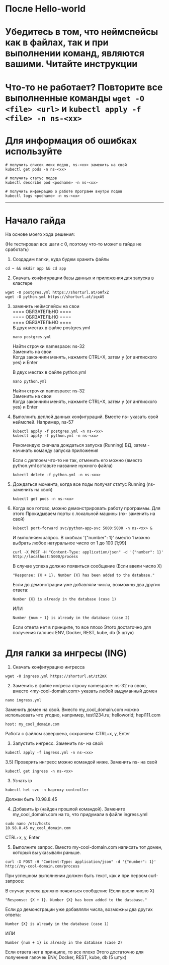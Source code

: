  # После Hello-world

 # Убедитесь в том, что неймспейсы как в файлах, так и при выполнении команд, являются вашими. Читайте инструкции
 # Что-то не работает? Повторите все выполненные команды `wget -O <file> <url>` и `kubectl apply -f <file> -n ns-<xx>`
 # Для информация об ошибках используйте
 ```
 # получить список моих подов, ns-<xx> заменить на свой
 kubectl get pods -n ns-<xx>

 # получить статус подов
 kubectl describe pod <podname> -n ns-<xx>

 # получить инфомрацию о работе программ внутри подов
 kubectl logs <podname> -n ns-<xx>
 ```

---

 # Начало гайда
 На основе моего хода решения:

 (Не тестировал все шаги с 0, поэтому что-то может в гайде не сработать)

1) Создадим папки, куда будем хранить файлы
 
```
cd ~ && mkdir app && cd app
```

2) Скачать конфигурации базы данных и приложения для запуска в кластере
  
 ```
 wget -O postgres.yml https://shorturl.at/oHfxZ
 wget -O python.yml https://shorturl.at/iqxAS
 ```

3) заменить неймспейсы на свои  
   ==== ОБЯЗАТЕЛЬНО  ====    
   ==== ОБЯЗАТЕЛЬНО  ====  
   ==== ОБЯЗАТЕЛЬНО  ====    
   В двух местах в файле postgres.yml  
   ```
   nano postgres.yml
   ```
   Найти строчки namespace: ns-32  
   Заменить на свои  
   Когда закончили менять, нажмите CTRL+X, затем y (от англиского yes) и Enter    
  
   В двух местах в файле python.yml  
   ```
   nano python.yml
   ```
   Найти строчки namespace: ns-32   
   Заменить на свои  
   Когда закончили менять, нажмите CTRL+X, затем y (от англиского yes) и Enter  

5) Выполнить деплой данных конфигураций. Вместе ns-<xx> указать свой неймспей. Например, ns-57
   ```
   kubectl apply -f postgres.yml -n ns-<xx>
   kubectl apply -f python.yml -n ns-<xx>
   ```
   Рекомендую сначала дождаться запуска (Running) БД, затем - начинать команду запуска приложения

   Если с деплоем что-то не так, отменить его можно (вместо python.yml вставьте название нужного файла)
   ```
   kubectl delete -f python.yml -n ns-<xx>
   ```

7) Дождаться момента, когда все поды получат статус Running (ns-<xx> заменить на свой)
   ```
   kubectl get pods -n ns-<xx>
   ```

8) Когда все готово, можно демонстрировать работу программы. Для этого
   Прокидываем порты с локальной машины (nx-<xx> заменить на свой)
   ```
   kubectl port-forward svc/python-app-svc 5000:5000 -n ns-<xx> &
   ```
   И выполняем запрос. В скобках '{"number": 1}' вместо 1 можно выбрать любое натуральное число от 1 до 100 [1;99]
   ```
   curl -X POST -H "Content-Type: application/json" -d '{"number": 1}' http://localhost:5000/process
   ```
   В случае успеха должно появиться сообщение (Если ввели число X)
   ```
   "Response: {X + 1}. Number {X} has been added to the database."
   ```
   Если до демонстрации уже добавляли числа, возможны два других ответа:
   ```
   Number {X} is already in the database (case 1)
   ```
   ИЛИ
   ```
   Number {num + 1} is already in the database (case 2)
   ```
   Если ответа нет в принципе, то все плохо
   Этого достаточно для получения галочек ENV, Docker, REST, kube, db (5 штук)


# Для галки за ингресы (ING)

1) Скачать конфигурацию ингресса
```
wget -O ingress.yml https://shorturl.at/zt2mX
```

2) Заменить в файле ингреса строку namespace: ns-32 на свою, вместо <my-cool-domain.com> указать любой выдуманный домен
```
nano ingress.yml
```

Заменить домен на свой. Вместо my_cool_domain.com можно использовать что угодно, например, test1234.ru; helloworld; hepl111.com
```
host: my_cool_domain.com
```

Работа с файлом завершена, сохраняем: CTRL+x, y, Enter

3) Запустить ингресс. Заменить ns-<xx> на свой
```
kubectl apply -f ingress.yml -n ns-<xx>
```

3.5) Проверить ингресс можно командой ниже. Заменить ns-<xx> на свой
```
kubectl get ingress -n ns-<xx>
```

3) Узнать ip
```
kubectl het svc -n haproxy-controller
```
Должен быть 10.98.8.45

4) Добавить ip (найден прошлой командой). Замените my_cool_domain.com на то, что придумали в файле ingress.yml
```
sudo nano /etc/hosts
10.98.8.45 my_cool_domain.com
```
CTRL+x, y, Enter

5) Выполните запрос. Вместо my-cool-domain.com написать тот домен, который вы указывали раньше.
```
curl -X POST -H "Content-Type: application/json" -d '{"number": 1}' http://my-cool-domain.com/process
```
При успешном выполнении должен быть текст, как и при первом curl-запросе:

   В случае успеха должно появиться сообщение (Если ввели число X)
   ```
   "Response: {X + 1}. Number {X} has been added to the database."
   ```
   Если до демонстрации уже добавляли числа, возможны два других ответа:
   ```
   Number {X} is already in the database (case 1)
   ```
   ИЛИ
   ```
   Number {num + 1} is already in the database (case 2)
   ```
   Если ответа нет в принципе, то все плохо
   Этого достаточно для получения галочек ENV, Docker, REST, kube, db (5 штук)
